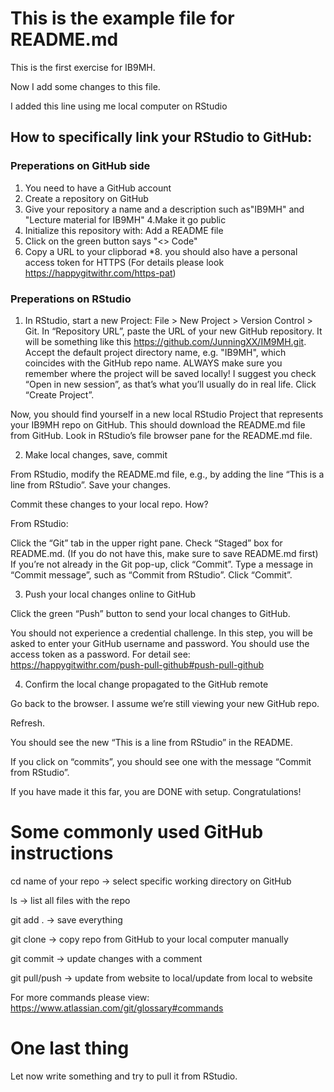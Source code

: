 # This is the example file for README.md 

This is the first exercise for IB9MH. 

Now I add some changes to this file. 

I added this line using me local computer on RStudio

## How to specifically link your RStudio to GitHub:

### Preperations on GitHub side
1. You need to have a GitHub account
2. Create a repository on GitHub 
3. Give your repository a name and a description such as"IB9MH" and "Lecture material for IB9MH"
4.Make it go public
5. Initialize this repository with: Add a README file
6. Click on the green button says "<> Code"
7. Copy a URL to your clipborad
*8. you should also have a personal access token for HTTPS (For details please look https://happygitwithr.com/https-pat)


### Preperations on RStudio
1. In RStudio, start a new Project:
  File > New Project > Version Control > Git. In “Repository URL”, paste the URL of your new GitHub repository. It will be something like this https://github.com/JunningXX/IM9MH.git.
  Accept the default project directory name, e.g. "IB9MH", which coincides with the GitHub repo name.
  ALWAYS make sure you remember where the project will be saved locally!
  I suggest you check “Open in new session”, as that’s what you’ll usually do in real life.
  Click “Create Project”.

Now, you should find yourself in a new local RStudio Project that represents your IB9MH repo on GitHub. This should download the README.md file from GitHub. Look in RStudio’s file browser pane for the README.md file.

2. Make local changes, save, commit

From RStudio, modify the README.md file, e.g., by adding the line “This is a line from RStudio”. Save your changes.

Commit these changes to your local repo. How?

From RStudio:

Click the “Git” tab in the upper right pane.
Check “Staged” box for README.md. (If you do not have this, make sure to save README.md first)
If you’re not already in the Git pop-up, click “Commit”.
Type a message in “Commit message”, such as “Commit from RStudio”.
Click “Commit”.

3. Push your local changes online to GitHub

Click the green “Push” button to send your local changes to GitHub.

You should not experience a credential challenge. In this step, you will be asked to enter your GitHub username and password. You should use the access token as a password. For detail see: https://happygitwithr.com/push-pull-github#push-pull-github 

4. Confirm the local change propagated to the GitHub remote

Go back to the browser. I assume we’re still viewing your new GitHub repo.

Refresh.

You should see the new “This is a line from RStudio” in the README.

If you click on “commits”, you should see one with the message “Commit from RStudio”.

If you have made it this far, you are DONE with setup. Congratulations!

# Some commonly used GitHub instructions

cd name of your repo -> select specific working directory on GitHub

ls -> list all files with the repo

git add . -> save everything 

git clone -> copy repo from GitHub to your local computer manually

git commit -> update changes with a comment

git pull/push -> update from website to local/update from local to website

For more commands please view: https://www.atlassian.com/git/glossary#commands

# One last thing
Let now write something and try to pull it from RStudio.


